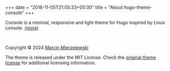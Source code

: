 +++
date = "2016-11-05T21:05:33+05:30"
title = "About hugo-theme-console"
+++

<p>
Console is a minimal, responsive and light theme for Hugo inspired by Linux console.  <a href="https://github.com/mrmierzejewski/hugo-theme-console">(more)</a>
</p>
<br/>

Copyright © 2024 [Marcin Mierzejewski](https://mrmierzejewski.com/)

The theme is released under the MIT License. Check the [original theme license](https://github.com/panr/hugo-theme-terminal/blob/master/LICENSE.md) for additional licensing information.

